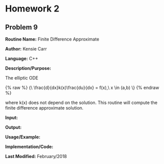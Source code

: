 # Homework 2
## Problem 9
**Routine Name:**           Finite Difference Approximate

**Author:** Kensie Carr

**Language:** C++

**Description/Purpose:** 

The elliptic ODE 

{% raw %}
{\\ \frac{d}{dx}k(x)\frac{du}{dx} = f(x),\ x \in (a,b) \\}
{% endraw %}

where k(x) does not depend on the solution. This routine will compute the finite difference approximate solution.


**Input:**


**Output:** 


**Usage/Example:**


**Implementation/Code:** 

**Last Modified:** February/2018